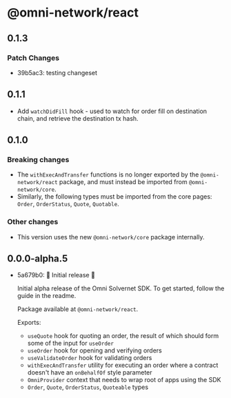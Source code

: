 # @omni-network/react

## 0.1.3

### Patch Changes

- 39b5ac3: testing changeset

## 0.1.1

- Add `watchDidFill` hook - used to watch for order fill on destination chain, and retrieve the destination tx hash.

## 0.1.0

### Breaking changes

- The `withExecAndTransfer` functions is no longer exported by the `@omni-network/react` package, and must instead be imported from `@omni-network/core`.
- Similarly, the following types must be imported from the core pages: `Order`, `OrderStatus`, `Quote`, `Quotable`.

### Other changes

- This version uses the new `@omni-network/core` package internally.

## 0.0.0-alpha.5

- 5a679b0: 🎉 Initial release 🎉

  Initial alpha release of the Omni Solvernet SDK. To get started, follow the guide in the readme.

  Package available at `@omni-network/react`.

  Exports:

  - `useQuote` hook for quoting an order, the result of which should form some of the input for `useOrder`
  - `useOrder` hook for opening and verifying orders
  - `useValidateOrder` hook for validating orders
  - `withExecAndTransfer` utility for executing an order where a contract doesn't have an `onBehalfOf` style parameter
  - `OmniProvider` context that needs to wrap root of apps using the SDK
  - `Order`, `Quote`, `OrderStatus`, `Quoteable` types
